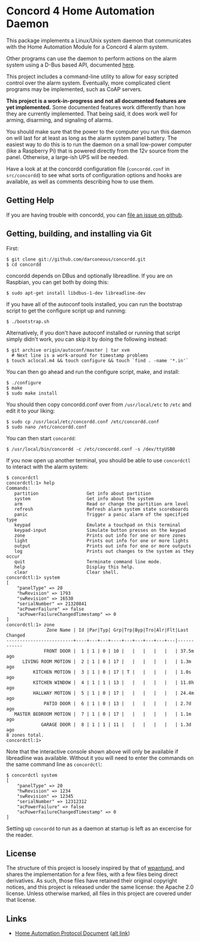 Concord 4 Home Automation Daemon
=============================

This package implements a Linux/Unix system daemon that communicates
with the Home Automation Module for a Concord 4 alarm system.

Other programs can use the daemon to perform actions on the alarm
system using a D-Bus based API, documented [here][dbus-protoocol].

This project includes a command-line utility to allow for easy
scripted control over the alarm system. Eventually, more complicated
client programs may be implemented, such as CoAP servers.

**This project is a work-in-progress and not all documented features are
yet implemented.** Some documented features work differently than how
they are currently implemented. That being said, it does work well for
arming, disarming, and signaling of alarms.

You should make sure that the power to the computer you run this
daemon on will last for at least as long as the alarm system panel
battery. The easiest way to do this is to run the daemon on a small
low-power computer (like a Raspberry Pi) that is powered directly from
the 12v source from the panel. Otherwise, a large-ish UPS will be
needed.

Have a look at at the concordd configuration file (`concordd.conf`
in `src/concordd`) to see what sorts of configuration options and
hooks are available, as well as comments describing how to use them.

## Getting Help ##

If you are having trouble with concordd, you can [file an issue on
github](https://github.com/darconeous/concordd/issues/new).

## Getting, building, and installing via Git ##

First:

	$ git clone git://github.com/darconeous/concordd.git
	$ cd concordd

concordd depends on DBus and optionally libreadline. If you are on
Raspbian, you can get both by doing this:

	$ sudo apt-get install libdbus-1-dev libreadline-dev

If you have all of the autoconf tools installed, you can run
the bootstrap script to get the configure script up and running:

    $ ./bootstrap.sh

Alternatively, if you don't have autoconf installed or running
that script simply didn't work, you can skip it by doing
the following instead:

	$ git archive origin/autoconf/master | tar xvm
	  # Next line is a work-around for timestamp problems
	$ touch aclocal.m4 && touch configure && touch `find . -name '*.in'`

You can then go ahead and run the configure script, make, and install:

	$ ./configure
	$ make
	$ sudo make install

You should then copy concordd.conf over from `/usr/local/etc` to `/etc`
and edit it to your liking:

	$ sudo cp /usr/local/etc/concordd.conf /etc/concordd.conf
	$ sudo nano /etc/concordd.conf

You can then start `concordd`:

    $ /usr/local/bin/concordd -c /etc/concordd.conf -s /dev/ttyUSB0

If you now open up another terminal, you should be able to use
`concordctl` to interact with the alarm system:

	$ concordctl
	concordctl:1> help
	Commands:
	   partition                  Get info about partition
	   system                     Get info about the system
	   arm                        Read or change the partition arm level
	   refresh                    Refresh alarm system state scoreboards
	   panic                      Trigger a panic alarm of the specified type
	   keypad                     Emulate a touchpad on this terminal
	   keypad-input               Simulate button presses on the keypad
	   zone                       Prints out info for one or more zones
	   light                      Prints out info for one or more lights
	   output                     Prints out info for one or more outputs
	   log                        Prints out changes to the system as they occur
	   quit                       Terminate command line mode.
	   help                       Display this help.
	   clear                      Clear shell.
	concordctl:1> system
	[
		"panelType" => 20
		"hwRevision" => 1793
		"swRevision" => 16530
		"serialNumber" => 21320841
		"acPowerFailure" => false
		"acPowerFailureChangedTimestamp" => 0
	]
	concordctl:1> zone
	               Zone Name | Id |Par|Typ| Grp|Trp|Byp|Tro|Alr|Flt|Last Changed
	-------------------------+----+---+---+----+---+---+---+---+---|------------
	              FRONT DOOR |  1 | 1 | 0 | 10 |   |   |   |   |   | 37.5m ago
	      LIVING ROOM MOTION |  2 | 1 | 0 | 17 |   |   |   |   |   | 1.3m ago
	          KITCHEN MOTION |  3 | 1 | 0 | 17 | T |   |   |   |   | 1.0s ago
	          KITCHEN WINDOW |  4 | 1 | 1 | 13 |   |   |   |   |   | 11.8h ago
	          HALLWAY MOTION |  5 | 1 | 0 | 17 |   |   |   |   |   | 24.4m ago
	              PATIO DOOR |  6 | 1 | 0 | 13 |   |   |   |   |   | 2.7d ago
	   MASTER BEDROOM MOTION |  7 | 1 | 0 | 17 |   |   |   |   |   | 1.1m ago
	             GARAGE DOOR |  8 | 1 | 1 | 11 |   |   |   |   |   | 1.3d ago
	8 zones total.
	concordctl:1>

Note that the interactive console shown above will only be available
if libreadline was available. Without it you will need to enter the
commands on the same command line as `concordctl`:

	$ concordctl system
	[
		"panelType" => 20
		"hwRevision" => 1234
		"swRevision" => 12345
		"serialNumber" => 12312312
		"acPowerFailure" => false
		"acPowerFailureChangedTimestamp" => 0
	]

Setting up `concordd` to run as a daemon at startup is left as an
excercise for the reader.

## License ##

The structure of this project is loosely inspired by that of
[wpantund][], and shares the implementation for a few files, with a
few files being direct derivatives. As such, those files have retained
their original copyright notices, and this project is released under
the same license: the Apache 2.0 license. Unless otherwise marked, all
files in this project are covered under that license.

## Links ##

[wpantund]: http://wpantund.org/
[dbus-protoocol]: https://github.com/darconeous/concordd/tree/master/doc/dbus-protocol.md

 * [Home Automation Protocol Document](https://docs.google.com/file/d/0B2YZbA-Smf2WMW9udFZJUVZ4YTg/view) ([alt link](https://web.archive.org/web/20150616041642/http://www.interlogix.com/_/assets/library/Automation%20Module%20Protocol.pdf))
